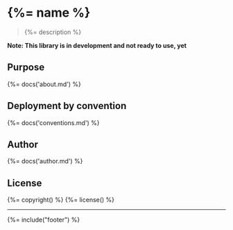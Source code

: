 # {%= name %}

> {%= description %}

**Note: This library is in development and not ready to use, yet**

<!-- toc -->

## Purpose
{%= docs('about.md') %}

## Deployment by convention
{%= docs('conventions.md') %}

## Author
{%= docs('author.md') %}

## License
{%= copyright() %}
{%= license() %}

***

{%= include("footer") %}
